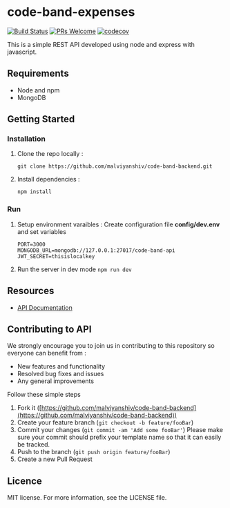 # code-band-expenses

<!-- [START badges] -->

[![Build Status](https://travis-ci.com/malviyanshiv/code-band-backend.svg?branch=master)](https://travis-ci.com/malviyanshiv/code-band-backend) [![PRs Welcome](https://img.shields.io/badge/PRs-welcome-brightgreen.svg?style=flat-square)](http://makeapullrequest.com) [![codecov](https://codecov.io/gh/malviyanshiv/code-band-backend/branch/master/graph/badge.svg)](https://codecov.io/gh/malviyanshiv/code-band-backend)

<!-- [END badges] -->

This is a simple REST API developed using node and express with javascript.

<!-- [START requirements] -->

## Requirements

-   Node and npm
-   MongoDB

<!-- [END requirements] -->

<!-- [START getstarted] -->

## Getting Started

### Installation

1. Clone the repo locally :
    ```
    git clone https://github.com/malviyanshiv/code-band-backend.git
    ```
2. Install dependencies :
    ```
    npm install
    ```

### Run

1. Setup environment varaibles : Create configuration file **config/dev.env** and set variables
    ```
    PORT=3000
    MONGODB_URL=mongodb://127.0.0.1:27017/code-band-api
    JWT_SECRET=thisislocalkey
    ```
2. Run the server in dev mode
`npm run dev`
   <!-- [END getstarted] -->

## Resources

-   [API Documentation](https://documenter.getpostman.com/view/7656573/T1DjjzBz?version=latest)

## Contributing to API

We strongly encourage you to join us in contributing to this repository so everyone can benefit from :

-   New features and functionality
-   Resolved bug fixes and issues
-   Any general improvements

Follow these simple steps

1.  Fork it ([https://github.com/malviyanshiv/code-band-backend](https://github.com/malviyanshiv/code-band-backend))
2.  Create your feature branch (`git checkout -b feature/fooBar`)
3.  Commit your changes (`git commit -am 'Add some fooBar'`) Please make sure your commit should prefix your template name so that it can easily be tracked.
4.  Push to the branch (`git push origin feature/fooBar`)
5.  Create a new Pull Request

## Licence

MIT license. For more information, see the LICENSE file.
